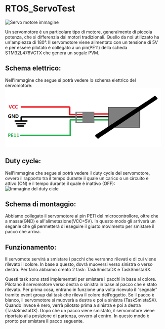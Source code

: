 # RTOS_ServoTest

![Servo motore immagine](https://arduinoproject.altervista.org/wp-content/uploads/2020/04/Servo-Motor_Internal.jpg)

Un servomotore è un particolare tipo di motore, generalmente di piccola potenza, che si differenzia dai motori tradizionali. Quello da noi utilizzato ha un'ampiezza di 180°.
Il servomotore viene alimentato con un tensione di 5V e per essere pilotato è collegato a un pin(PE11) della scheda STM32L476VGTX che genera un segale PVM.

## Schema elettrico:
Nell'immagine che segue si potrà vedere lo schema elettrico del servomotore:
![Immagine schema elettrico](https://github.com/alessandrorestelli/RTOS_ServoTest/blob/main/Schema%20elettrico%20servo.PNG)

## Duty cycle:
Nell'immagine che segue si potrà vedere il duty cycle del servomotore, ovvero il rapporto tra il tempo durante il quale un carico o un circuito è attivo (ON) e il tempo durante il quale è inattivo (OFF):
![Immagine del duty cicle](https://arduinoproject.altervista.org/wp-content/uploads/2020/04/Servo_Pulse_Control.png)

## Schema di montaggio: 
Abbiamo collegato il servomotore al pin PE11 del microcontrollore, oltre che a massa(GND) e all'alimetazione(VCC=5V). In questo modo
gli arriverà un seganle che gli permetterà di eseguire il giusto movimento per smistare il pacco che arriva.

## Funzionamento: 
Il servomote servirà a smistare i pacchi che verranno rilevati e di cui viene rilevato il colore. In base a questo, dovrà muoversi verso sinistra o verso destra. Per farlo abbiamo creato 2 task: TaskSmistaDX e TaskSmistaSX.

Questi task sono stati implementati per smistare i pacchi in base al colore. Pilotano il servomotore verso destra o sinistra in base al pacco che è stato rilevato.
Per prima cosa, entrano in funzione una volta ricevuto il “segnale” tramite event group dal task che rileva il colore dell’oggetto. Se il pacco è bianco, il servomotore si muoverà a destra e poi a sinistra (TaskSmistaSX). Quando invece è nero, verrà pilotato prima a sinistra e poi a destra (TaskSmistaDX).
Dopo che un pacco viene smistato, il servomotore viene riportato alla posizione di partenza, ovvero al centro. In questo modo è pronto per smistare il pacco seguente.
